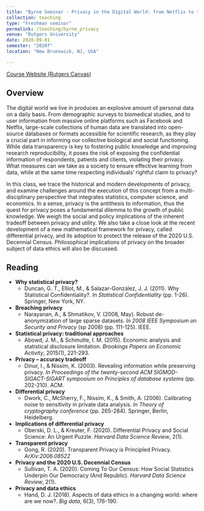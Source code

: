 ```yaml
---
title: "Byrne Seminar - Privacy in the Digital World: from Netflix to the Census"
collection: teaching
type: "Freshman seminar"
permalink: /teaching/byrne_privacy
venue: "Rutgers University"
date: 2020-09-01
semester: "2020f"
location: "New Brunswick, NJ, USA"

---
```



[Course Website (Rutgers Canvas)](https://rutgers.instructure.com/courses/64491/assignments/syllabus)
 

## Overview

The digital world we live in produces an explosive amount of personal data on a daily basis. From demographic surveys to biomedical studies, and to user information from massive online platforms such as Facebook and Netflix, large-scale collections of human data are translated into open-source databases or formats accessible for scientific research, as they play a crucial part in informing our collective biological and social functioning. While data transparency is key to fostering public knowledge and improving research reproducibility, it poses the risk of exposing the confidential information of respondents, patients and clients, violating their privacy. What measures can we take as a society to ensure effective learning from data, while at the same time respecting individuals’ rightful claim to privacy?

In this class, we trace the historical and modern developments of privacy, and examine challenges around the execution of this concept from a multi-disciplinary perspective that integrates statistics, computer science, and economics. In a sense, privacy is the antithesis to information, thus the quest for privacy poses a fundamental dilemma to the growth of public knowledge. We weigh the social and policy implications of the inherent tradeoff between privacy and utility. We also take a close look at the recent development of a new mathematical framework for privacy, called differential privacy, and its adoption to protect the release of the 2020 U.S. Decennial Census. Philosophical implications of privacy on the broader subject of data ethics will also be discussed.  

## Reading

* **Why statistical privacy?**
  * Duncan, G. T., Elliot, M., & Salazar-González, J. J. (2011). Why Statistical Confidentiality?. _In Statistical Confidentiality_ (pp. 1-26). Springer, New York, NY.
* **Breaching privacy**
  * Narayanan, A., & Shmatikov, V. (2008, May). Robust de-anonymization of large sparse datasets. _In 2008 IEEE Symposium on Security and Privacy_ (sp 2008) (pp. 111-125). IEEE.
* **Statistical privacy: traditional approaches**
  * Abowd, J. M., & Schmutte, I. M. (2015). Economic analysis and statistical disclosure limitation. _Brookings Papers on Economic Activity_, 2015(1), 221-293. 
* **Privacy – accuracy tradeoff**
  * Dinur, I., & Nissim, K. (2003). Revealing information while preserving privacy. _In Proceedings of the twenty-second ACM SIGMOD-SIGACT-SIGART symposium on Principles of database systems_ (pp. 202-210). ACM.
* **Differential privacy**
  * Dwork, C., McSherry, F., Nissim, K., & Smith, A. (2006). Calibrating noise to sensitivity in private data analysis. _In Theory of cryptography conference_ (pp. 265-284). Springer, Berlin, Heidelberg.
* **Implications of differential privacy**
  * Oberski, D. L., & Kreuter, F. (2020). Differential Privacy and Social Science: An Urgent Puzzle. _Harvard Data Science Review_, 2(1).
* **Transparent privacy**
  * Gong, R. (2020). Transparent Privacy is Principled Privacy. _ArXiv:2006.08522_
* **Privacy and the 2020 U.S. Decennial Census**
  * Sullivan, T. A. (2020). Coming To Our Census: How Social Statistics Underpin Our Democracy (And Republic). _Harvard Data Science Review_, 2(1).
* **Privacy and data ethics**
  * Hand, D. J. (2018). Aspects of data ethics in a changing world: where are we now?. _Big data_, 6(3), 176-190.

